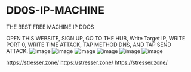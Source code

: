 
# DD0S-IP-MACHINE
THE BEST FREE MACHINE IP DDOS


OPEN THIS WEBSITE, SIGN UP, GO TO THE HUB, Write Target IP, WRITE PORT 0, WRITE TIME ATTACK, TAP METHOD DNS, AND TAP SEND ATTACK.
![image](https://github.com/Meficzek/DD0S-IP-MACHINE/assets/170128877/8956df9e-6781-429e-9adf-6571875c69f4)
![image](https://github.com/Meficzek/DD0S-IP-MACHINE/assets/170128877/eaadbc36-244b-450c-849b-b4aa717e44ea)
![image](https://github.com/Meficzek/DD0S-IP-MACHINE/assets/170128877/a510b749-97d9-4cc3-8946-5c823d02caef)
![image](https://github.com/Meficzek/DD0S-IP-MACHINE/assets/170128877/0de1481d-4697-4876-9606-35fbba240c6f)
![image](https://github.com/Meficzek/DD0S-IP-MACHINE/assets/170128877/7d84ef40-379e-4b77-bd4a-f68afa1bfdd3)
![image](https://github.com/Meficzek/DD0S-IP-MACHINE/assets/170128877/ca6fc9a3-019c-4d27-bb43-e907d46cc1f7)




https://stresser.zone/
https://stresser.zone/
https://stresser.zone/
